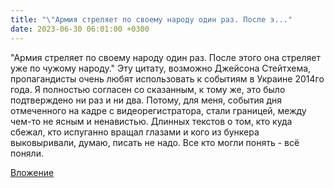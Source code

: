```yaml
---
title: "\"Армия стреляет по своему народу один раз. После э..."
date: 2023-06-30 06:01:00 +0300
---
```


"Армия стреляет по своему народу один раз. После этого она стреляет уже по чужому народу."
Эту цитату, возможно Джейсона Стейтхема, пропагандисты очень любят использовать к событиям в Украине 2014го года.
Я полностью согласен со сказанным, к тому же, это было подтверждено ни раз и ни два.
Потому, для меня, события дня отмеченного на кадре с видеорегистратора, стали границей, между чем-то не ясным и ненавистью.
Длинных текстов о том, кто куда сбежал, кто испуганно вращал глазами и кого из бункера выковыривали, думаю, писать не надо. Все кто могли понять - всё поняли.

[Вложение](/assets/vk_photos/3/qGa2HA45NmQ.jpg)
